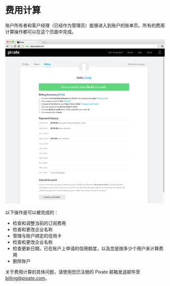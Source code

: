 # 费用计算

账户所有者和客户经理（已经作为管理员）能够进入到账户的账单页。所有的费用计算操作都可以在这个页面中完成。

![](images/billing1.png)

以下操作是可以被完成的：

- 检查和调整当前的订阅费用
- 检查和更改企业名称
- 管理与账户绑定的信用卡
- 检查和更改企业名称
- 检查更新日期，已在账户上申请的信用额度，以及您是按多少个用户来计算费用
- 删除账户

关于费用计算的具体问题，请使用您已注册的 Pixate 邮箱发送邮件至 [billing@pixate.com](mailto:billing@pixate.com)。

